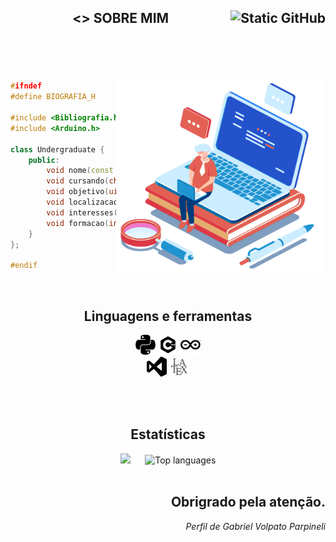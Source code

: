<header>
  
<h2> <> SOBRE MIM 
<img src="https://img.shields.io/static/v1?label=Overview&message=Volpato&color=e46055&style=for-the-badge&logo=GitHub" alt="Static GitHub" align="right"  width="q30">  
</h2>
</header>

<br />

<div>   
<img src="imagens/bibliografia.png" width="335" height="308" align="right">


```c++
#ifndef
#define BIOGRAFIA_H

#include <Bibliografia.h>
#include <Arduino.h>

class Undergraduate {
    public:
        void nome(const char * Gabrie_Volpato_Parpineli); 
        void cursando(char Engenharia_Eletric);
        void objetivo(uint8_t Desenvolver_aprimorar_projetos_pessoais, char e_de_extenção);
        void localizacao(char Maringá, float PR);
        void interesses(int Eletronica, int Back-end, int Automação);
        void formacao(int Tecnico_Analise_Desevolvimento_Sistemas, char SENAI_FIEP);
    }
};

#endif 
```
</div>

<br />

<div align="center" >
<h2 align="center" > Linguagens e ferramentas  </h2>

<code><img height="32" src="icons/python.svg" title="Python" alt="Python Logo"/></code>
<code><img height="32" src="icons/c++.svg" title="C++" alt="Letra C"/></code>
<code><img height="32" src="icons/arduino.svg" title="Arduino" alt="Arduino Logo"/></code>
<br>
<code><img height="32" src="icons/visual-basic.svg" title="Visual Studio Code" alt="Visual Studio Code Logo"/></code>
<code><img height="32" src="icons/latex.svg" title="LaTeX" alt="LaTeX Logo"/></code>

</div>
    
<br />

<br />

<div align="center">
  <h2> Estatísticas </h2>

  <img src="https://github-readme-stats.vercel.app/api?username=GabrielVolpatoP&theme=dracula&show_icons=true&hide_border=true&count_private=true" width="395"  />
  &nbsp;&nbsp;&nbsp;&nbsp; 
  <img src="https://github-readme-stats.vercel.app/api/top-langs/?username=GabrielVolpatoP&theme=dracula&show_icons=true&hide_border=true&layout=compact" alt="Top languages"/>
</div>

<br />

<footer>
<div align="right">
<h2>
Obrigrado pela atenção. </>
</h2>
  
  _Perfil de Gabriel Volpato Parpineli_
  
</footer>
